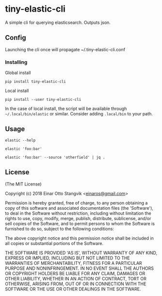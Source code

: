 # tiny-elastic-cli #

A simple cli for querying elasticsearch. Outputs json.

## Config ## 

Launching the cli once will propagate ~/.tiny-elastic-cli.conf

### Installing ###

Global install

`pip install tiny-elastic-cli`

Local install

`pip install --user tiny-elastic-cli`

In the case of local install, the script will be available through `~/.local/bin/elastic` or similar. Consider adding `.local/bin` to your path.

## Usage ##

`elastic --help`

`elastic 'foo:bar'`

`elastic 'foo:bar' --source 'otherfield' | jq .`

## License ##

(The MIT License)

Copyright (c) 2018 Einar Otto Stangvik &lt;einaros@gmail.com&gt;

Permission is hereby granted, free of charge, to any person obtaining
a copy of this software and associated documentation files (the
'Software'), to deal in the Software without restriction, including
without limitation the rights to use, copy, modify, merge, publish,
distribute, sublicense, and/or sell copies of the Software, and to
permit persons to whom the Software is furnished to do so, subject to
the following conditions:

The above copyright notice and this permission notice shall be
included in all copies or substantial portions of the Software.

THE SOFTWARE IS PROVIDED 'AS IS', WITHOUT WARRANTY OF ANY KIND,
EXPRESS OR IMPLIED, INCLUDING BUT NOT LIMITED TO THE WARRANTIES OF
MERCHANTABILITY, FITNESS FOR A PARTICULAR PURPOSE AND NONINFRINGEMENT.
IN NO EVENT SHALL THE AUTHORS OR COPYRIGHT HOLDERS BE LIABLE FOR ANY
CLAIM, DAMAGES OR OTHER LIABILITY, WHETHER IN AN ACTION OF CONTRACT,
TORT OR OTHERWISE, ARISING FROM, OUT OF OR IN CONNECTION WITH THE
SOFTWARE OR THE USE OR OTHER DEALINGS IN THE SOFTWARE.
